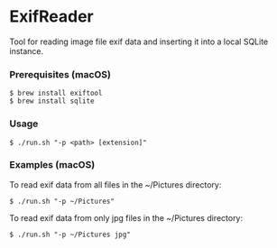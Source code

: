 # ExifReader
Tool for reading image file exif data and inserting it into a local SQLite instance.

### Prerequisites (macOS)
```
$ brew install exiftool
$ brew install sqlite
```

### Usage
```
$ ./run.sh "-p <path> [extension]"
```

### Examples (macOS)

To read exif data from all files in the ~/Pictures directory:
```
$ ./run.sh "-p ~/Pictures"
```

To read exif data from only jpg files in the ~/Pictures directory:
```
$ ./run.sh "-p ~/Pictures jpg"
```
